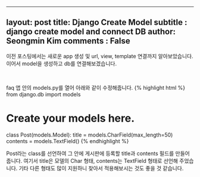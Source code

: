 
---
layout: post
title: Django Create Model
subtitle : django create model and connect DB
author: Seongmin Kim
comments : False
---

이전 포스팅에서는 새로운 app 생성 및 url, view, template 연결까지 알아보았습니다.
이어서 model을 생성하고 db를 연결해보겠습니다.

<br>

faq 앱 안의 models.py를 열어 아래와 같이 수정해줍니다.
{% highlight html %}
from django.db import models

# Create your models here.

class Post(models.Model):
    title = models.CharField(max_length=50)
    contents = models.TextField()
{% endhighlight %}

Post라는 class를 선언하여 그 안에 게시판에 등록할 title과 contents 필드를 만들어 줍니다.
여기서 title은 모델의 Char 형태, contents는 TextField 형태로 선언해 주었습니다.
기타 다른 형태도 많이 지원하니 찾아서 적용해보시는 것도 좋을 것 같습니다.

